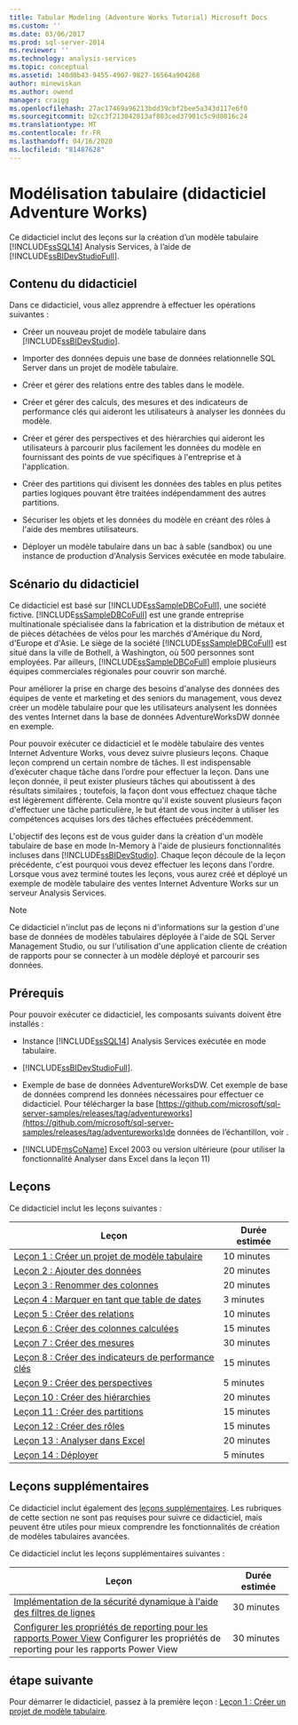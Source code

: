 ```yaml
---
title: Tabular Modeling (Adventure Works Tutorial) Microsoft Docs
ms.custom: ''
ms.date: 03/06/2017
ms.prod: sql-server-2014
ms.reviewer: ''
ms.technology: analysis-services
ms.topic: conceptual
ms.assetid: 140d0b43-9455-4907-9827-16564a904268
author: minewiskan
ms.author: owend
manager: craigg
ms.openlocfilehash: 27ac17469a96213bdd39cbf2bee5a343d117e6f0
ms.sourcegitcommit: b2cc3f213042813af803ced37901c5c9d8016c24
ms.translationtype: MT
ms.contentlocale: fr-FR
ms.lasthandoff: 04/16/2020
ms.locfileid: "81487628"
---
```

# <a name="tabular-modeling-adventure-works-tutorial"></a>Modélisation tabulaire (didacticiel Adventure Works)
  Ce didacticiel inclut des leçons sur la création d’un modèle tabulaire [!INCLUDE[ssSQL14](../includes/sssql14-md.md)] Analysis Services, à l’aide de [!INCLUDE[ssBIDevStudioFull](../includes/ssbidevstudiofull-md.md)].  
  
## <a name="what-you-will-learn"></a>Contenu du didacticiel  
 Dans ce didacticiel, vous allez apprendre à effectuer les opérations suivantes :  
  
-   Créer un nouveau projet de modèle tabulaire dans [!INCLUDE[ssBIDevStudio](../includes/ssbidevstudio-md.md)].  
  
-   Importer des données depuis une base de données relationnelle SQL Server dans un projet de modèle tabulaire.  
  
-   Créer et gérer des relations entre des tables dans le modèle.  
  
-   Créer et gérer des calculs, des mesures et des indicateurs de performance clés qui aideront les utilisateurs à analyser les données du modèle.  
  
-   Créer et gérer des perspectives et des hiérarchies qui aideront les utilisateurs à parcourir plus facilement les données du modèle en fournissant des points de vue spécifiques à l'entreprise et à l'application.  
  
-   Créer des partitions qui divisent les données des tables en plus petites parties logiques pouvant être traitées indépendamment des autres partitions.  
  
-   Sécuriser les objets et les données du modèle en créant des rôles à l'aide des membres utilisateurs.  
  
-   Déployer un modèle tabulaire dans un bac à sable (sandbox) ou une instance de production d'Analysis Services exécutée en mode tabulaire.  
  
## <a name="tutorial-scenario"></a>Scénario du didacticiel  
 Ce didacticiel est basé sur [!INCLUDE[ssSampleDBCoFull](../includes/sssampledbcofull-md.md)], une société fictive. [!INCLUDE[ssSampleDBCoFull](../includes/sssampledbcofull-md.md)] est une grande entreprise multinationale spécialisée dans la fabrication et la distribution de métaux et de pièces détachées de vélos pour les marchés d'Amérique du Nord, d'Europe et d'Asie. Le siège de la société [!INCLUDE[ssSampleDBCoFull](../includes/sssampledbcofull-md.md)] est situé dans la ville de Bothell, à Washington, où 500 personnes sont employées. Par ailleurs, [!INCLUDE[ssSampleDBCoFull](../includes/sssampledbcofull-md.md)] emploie plusieurs équipes commerciales régionales pour couvrir son marché.  
  
 Pour améliorer la prise en charge des besoins d'analyse des données des équipes de vente et marketing et des seniors du management, vous devez créer un modèle tabulaire pour que les utilisateurs analysent les données des ventes Internet dans la base de données AdventureWorksDW donnée en exemple.  
  
 Pour pouvoir exécuter ce didacticiel et le modèle tabulaire des ventes Internet Adventure Works, vous devez suivre plusieurs leçons. Chaque leçon comprend un certain nombre de tâches. Il est indispensable d’exécuter chaque tâche dans l’ordre pour effectuer la leçon. Dans une leçon donnée, il peut exister plusieurs tâches qui aboutissent à des résultats similaires ; toutefois, la façon dont vous effectuez chaque tâche est légèrement différente. Cela montre qu'il existe souvent plusieurs façon d'effectuer une tâche particulière, le but étant de vous inciter à utiliser les compétences acquises lors des tâches effectuées précédemment.  
  
 L'objectif des leçons est de vous guider dans la création d'un modèle tabulaire de base en mode In-Memory à l'aide de plusieurs fonctionnalités incluses dans [!INCLUDE[ssBIDevStudio](../includes/ssbidevstudio-md.md)]. Chaque leçon découle de la leçon précédente, c'est pourquoi vous devez effectuer les leçons dans l'ordre. Lorsque vous avez terminé toutes les leçons, vous aurez créé et déployé un exemple de modèle tabulaire des ventes Internet Adventure Works sur un serveur Analysis Services.  
  
> [!NOTE]  
>  Ce didacticiel n'inclut pas de leçons ni d'informations sur la gestion d'une base de données de modèles tabulaires déployée à l'aide de SQL Server Management Studio, ou sur l'utilisation d'une application cliente de création de rapports pour se connecter à un modèle déployé et parcourir ses données.  
  
## <a name="prerequisites"></a>Prérequis  
 Pour pouvoir exécuter ce didacticiel, les composants suivants doivent être installés :  
  
-   Instance [!INCLUDE[ssSQL14](../includes/sssql14-md.md)] Analysis Services exécutée en mode tabulaire.  
  
-   [!INCLUDE[ssBIDevStudioFull](../includes/ssbidevstudiofull-md.md)].  
  
-   Exemple de base de données AdventureWorksDW. Cet exemple de base de données comprend les données nécessaires pour effectuer ce didacticiel. Pour télécharger la base [https://github.com/microsoft/sql-server-samples/releases/tag/adventureworks](https://github.com/microsoft/sql-server-samples/releases/tag/adventureworks)de données de l’échantillon, voir .  
  
-   [!INCLUDE[msCoName](../includes/msconame-md.md)] Excel 2003 ou version ultérieure (pour utiliser la fonctionnalité Analyser dans Excel dans la leçon 11)  
  
## <a name="lessons"></a>Leçons  
 Ce didacticiel inclut les leçons suivantes :  
  
|Leçon|Durée estimée|  
|------------|--------------------------------|  
|[Leçon 1 : Créer un projet de modèle tabulaire](lesson-1-create-a-new-tabular-model-project.md)|10 minutes|  
|[Leçon 2 : Ajouter des données](lesson-2-add-data.md)|20 minutes|  
|[Leçon 3 : Renommer des colonnes](rename-columns.md)|20 minutes|  
|[Leçon 4 : Marquer en tant que table de dates](lesson-3-mark-as-date-table.md)|3 minutes|  
|[Leçon 5 : Créer des relations](lesson-4-create-relationships.md)|10 minutes|  
|[Leçon 6 : Créer des colonnes calculées](lesson-5-create-calculated-columns.md)|15 minutes|  
|[Leçon 7 : Créer des mesures](lesson-6-create-measures.md)|30 minutes|  
|[Leçon 8 : Créer des indicateurs de performance clés](lesson-7-create-key-performance-indicators.md)|15 minutes|  
|[Leçon 9 : Créer des perspectives](lesson-8-create-perspectives.md)|5 minutes|  
|[Leçon 10 : Créer des hiérarchies](lesson-9-create-hierarchies.md)|20 minutes|  
|[Leçon 11 : Créer des partitions](lesson-10-create-partitions.md)|15 minutes|  
|[Leçon 12 : Créer des rôles](lesson-11-create-roles.md)|15 minutes|  
|[Leçon 13 : Analyser dans Excel](lesson-12-analyze-in-excel.md)|20 minutes|  
|[Leçon 14 : Déployer](lesson-13-deploy.md)|5 minutes|  
  
## <a name="supplemental-lessons"></a>Leçons supplémentaires  
 Ce didacticiel inclut également des [leçons supplémentaires](../tutorials/supplemental-lessons.md). Les rubriques de cette section ne sont pas requises pour suivre ce didacticiel, mais peuvent être utiles pour mieux comprendre les fonctionnalités de création de modèles tabulaires avancées.  
  
 Ce didacticiel inclut les leçons supplémentaires suivantes :  
  
|Leçon|Durée estimée|  
|------------|--------------------------------|  
|[Implémentation de la sécurité dynamique à l'aide des filtres de lignes](../tutorials/implement-dynamic-security-by-using-row-filters.md)|30 minutes|  
|[Configurer les propriétés de reporting pour les rapports Power View](supplemental-lesson-configure-reporting-properties-for-power-view-reports.md) Configurer les propriétés de reporting pour les rapports Power View|30 minutes|  
  
## <a name="next-step"></a>étape suivante  
 Pour démarrer le didacticiel, passez à la première leçon : [Leçon 1 : Créer un projet de modèle tabulaire](lesson-1-create-a-new-tabular-model-project.md).  
  
  
